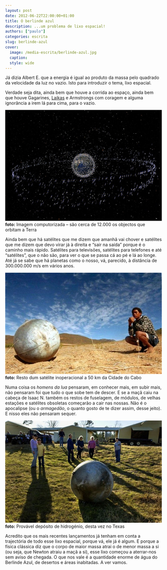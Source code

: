```yaml
---
layout: post
date: 2012-06-22T22:00:00+01:00
title: O berlinde azul
description: ...um problema de lixo espacial!
authors: ["paulo"]
categories: escrita
slug: berlinde-azul
cover:
  image: /media-escrita/berlinde-azul.jpg
  caption:
  style: wide
---
```


Já dizia Albert E. que a energia é igual ao produto da massa pelo quadrado da velocidade da luz no vazio. Isto para introduzir o tema, lixo espacial.

Verdade seja dita, ainda bem que houve a corrida ao espaço, ainda bem que houve Gagarines, [Laikas](http://pt.wikipedia.org/wiki/C%C3%A3es_do_programa_espacial_sovi%C3%A9tico) e Armstrongs com coragem e alguma ignorância a irem lá para cima, para o vazio.

![Imagem computorizada – são cerca de 12.000 os objectos que orbitam a Terra](/media-escrita/berlindeazul1.jpg)  
**foto:** Imagem computorizada – são cerca de 12.000 os objectos que orbitam a Terra


Ainda bem que há satélites que me dizem que amanhã vai chover e satélites que me dizem que devo virar já à direita e “sair na saída” porque é o caminho mais rápido.
Satélites para televisões, satélites para telefones e até “satélites”, que o não são, para ver o que se passa cá ao pé e lá ao longe.
Até já se sabe que há planetas como o nosso, vá, parecido, à distância de 300.000.000 m/s em vários anos.

![Resto dum satélite inoperacional a 50 km da Cidade do Cabo](/media-escrita/berlindeazul2.jpg)  
**foto:** Resto dum satélite inoperacional a 50 km da Cidade do Cabo

Numa coisa os *homens da lua* pensaram, em conhecer mais, em subir mais, não pensaram foi que tudo o que sobe tem de descer. E se a maçã caiu na cabeça de Isaac N. também os restos de fuselagem, de módulos, de velhas estações e satélites obsoletas começarão a cair nas nossas.
Não é o apocalipse (ou o *armagedão*, o quanto gosto de te dizer assim, desse jeito). E nisso eles não pensaram sequer.

![Provável depósito de hidrogénio, desta vez no Texas](/media-escrita/berlindeazul3.jpg)  
**foto:** Provável depósito de hidrogénio, desta vez no Texas

Acredito que os mais recentes lançamentos já tenham em conta a trajectória de todo esse lixo espacial, porque vá, ele já é algum. E porque a física clássica diz que o corpo de maior massa atrai o de menor massa a si (ou seja, que Newton atraiu a maçã a si), esse lixo começou a aterrar-nos sem aviso de chegada. O que nos vale é a quantidade enorme de água do Berlinde Azul, de desertos e áreas inabitadas. A ver vamos.
